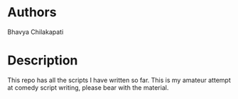 # Authors

Bhavya Chilakapati

# Description 

This repo has all the scripts I have written so far. This is my amateur attempt at comedy script writing, please bear with the material. 


